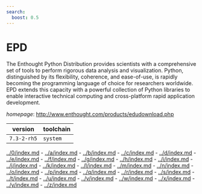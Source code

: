 ```yaml
---
search:
  boost: 0.5
---
```

# EPD

The Enthought Python Distribution provides scientists with a comprehensive set of tools to perform  rigorous data analysis and visualization. Python, distinguished by its flexibility, coherence, and ease-of-use,  is rapidly becoming the programming language of choice for researchers worldwide.  EPD extends this capacity with a powerful collection of Python libraries to enable interactive technical computing and  cross-platform rapid application development.

*homepage*: <http://www.enthought.com/products/edudownload.php>

version | toolchain
--------|----------
``7.3-2-rh5`` | ``system``

[../0/index.md](0) - [../a/index.md](a) - [../b/index.md](b) - [../c/index.md](c) - [../d/index.md](d) - [../e/index.md](e) - [../f/index.md](f) - [../g/index.md](g) - [../h/index.md](h) - [../i/index.md](i) - [../j/index.md](j) - [../k/index.md](k) - [../l/index.md](l) - [../m/index.md](m) - [../n/index.md](n) - [../o/index.md](o) - [../p/index.md](p) - [../q/index.md](q) - [../r/index.md](r) - [../s/index.md](s) - [../t/index.md](t) - [../u/index.md](u) - [../v/index.md](v) - [../w/index.md](w) - [../x/index.md](x) - [../y/index.md](y) - [../z/index.md](z)

